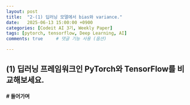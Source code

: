 ```yaml
---
layout: post
title:  "2-(1) 딥러닝 모델에서 bias와 variance."
date:   2025-06-13 15:00:00 +0900
categories: [Codeit AI 3기, Weekly Paper]
tags: [pytorch, tensorflow, Deep Learning, AI]
comments: true     # 댓글 기능 사용 (옵션)

---
```


## (1) 딥러닝 프레임워크인 PyTorch와 TensorFlow를 비교해보세요.

#### # 들어가며
